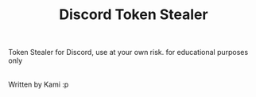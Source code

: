 <center><h1>Discord Token Stealer</h1></center><br/>
<p>Token Stealer for Discord, use at your own risk. for educational purposes only</p><br/>
Written by Kami :p
